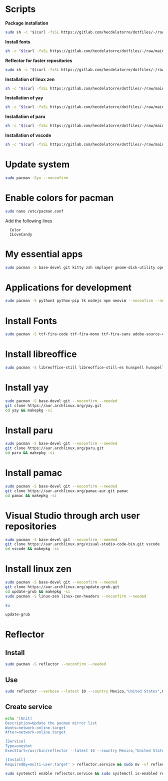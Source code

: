 # Scripts

**Package installation**

```sh
sudo sh -c "$(curl -fsSL https://gitlab.com/hecdelatorre/dotfiles/-/raw/main/Arch/arch.sh)"
```

**Install fonts**

```sh
sh -c "$(curl -fsSL https://gitlab.com/hecdelatorre/dotfiles/-/raw/main/Arch/install-fonts.sh)"
```

**Reflector for faster repositories**

```sh
sudo sh -c "$(curl -fsSL https://gitlab.com/hecdelatorre/dotfiles/-/raw/main/Arch/reflector.sh)"
```

**Installation of linux zen**

```sh
sh -c "$(curl -fsSL https://gitlab.com/hecdelatorre/dotfiles/-/raw/main/Arch/install-linux-zen.sh)"
```

**Installation of yay**

```sh
sh -c "$(curl -fsSL https://gitlab.com/hecdelatorre/dotfiles/-/raw/main/Arch/install-yay.sh)"
```

**Installation of paru**

```sh
sh -c "$(curl -fsSL https://gitlab.com/hecdelatorre/dotfiles/-/raw/main/Arch/install-paru.sh)"
```

**Installation of vscode**

```sh
sh -c "$(curl -fsSL https://gitlab.com/hecdelatorre/dotfiles/-/raw/main/Arch/install-vscode.sh)"
```

# Update system

```sh
sudo pacman -Syu --noconfirm
```

# Enable colors for pacman

```sh
sudo nano /etc/pacman.conf
```

Add the following lines

```
  Color
  ILoveCandy
```

# My essential apps

```sh
sudo pacman -S base-devel git kitty zsh smplayer gnome-disk-utility openvpn wget smbnetfs gvfs-smb ntp audacious unace p7zip unrar lzip lhasa arj sharutils lzop cabextract deluge-gtk evince engrampa xclip pulseaudio rofi --noconfirm --needed
```

# Applications for development

```sh
sudo pacman -S python3 python-pip tk nodejs npm neovim --noconfirm --needed
```

# Install Fonts

```sh
sudo pacman -S ttf-fira-code ttf-fira-mono ttf-fira-sans adobe-source-code-pro-fonts cantarell-fonts noto-fonts ttf-cascadia-code ttf-font-awesome ttf-ubuntu-font-family ttf-roboto --noconfirm --needed
```

# Install libreoffice

```sh
sudo pacman -S libreoffice-still libreoffice-still-es hunspell hunspell-es_mx hunspell-es_any hyphen hyphen-es mythes-es languagetool --noconfirm --needed
```

# Install yay

```sh
sudo pacman -S base-devel git --noconfirm --needed
git clone https://aur.archlinux.org/yay.git
cd yay && makepkg -si
```

# Install paru

```sh
sudo pacman -S base-devel git --noconfirm --needed
git clone https://aur.archlinux.org/paru.git
cd paru && makepkg -si
```

# Install pamac

```sh
sudo pacman -S base-devel git --noconfirm --needed
git clone https://aur.archlinux.org/pamac-aur.git pamac
cd pamac && makepkg -si
```

# Visual Studio through arch user repositories

```sh
sudo pacman -S base-devel git --noconfirm --needed
git clone https://aur.archlinux.org/visual-studio-code-bin.git vscode
cd vscode && makepkg -si
```

# Install linux zen

```sh
sudo pacman -S base-devel git --noconfirm --needed
git clone https://aur.archlinux.org/update-grub.git
cd update-grub && makepkg -si
sudo pacman -S linux-zen linux-zen-headers --noconfirm --needed
```

```sh
su
```

```sh
update-grub
```

# Reflector

## Install

```sh
sudo pacman -S reflector --noconfirm --needed
```

## Use

```sh
sudo reflector --verbose --latest 10 --country Mexico,"United States",Canada --age 12 --protocol https --sort rate --save /etc/pacman.d/mirrorlist
```

## Create service

```sh
echo '[Unit]                                                           
Description=Update the pacman mirror list
Wants=network-online.target
After=network-online.target

[Service]
Type=oneshot
ExecStart=/usr/bin/reflector --latest 10 --country Mexico,"United States",Canada --age 12 --protocol https --sort rate --save /etc/pacman.d/mirrorlist 

[Install]
RequiredBy=multi-user.target' > reflector.service && sudo mv -vf reflector.service /etc/systemd/system
```

```sh
sudo systemctl enable reflector.service && sudo systemctl is-enabled reflector.service
```
